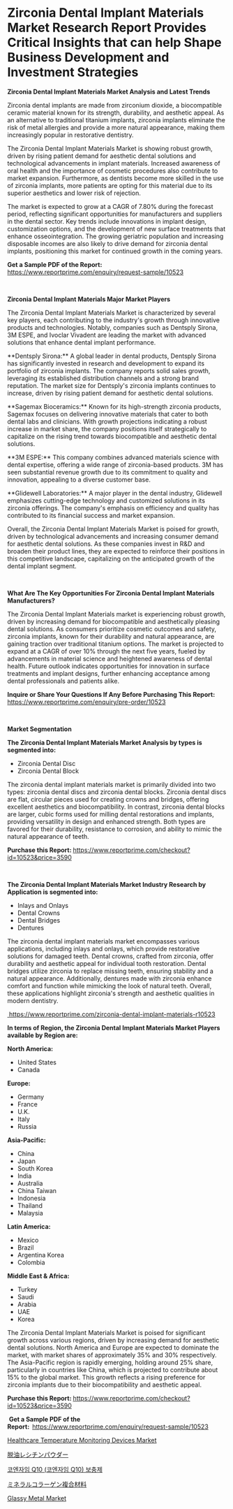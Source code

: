 <p><h1>Zirconia Dental Implant Materials Market Research Report Provides Critical Insights that can help Shape Business Development and Investment Strategies</h1></p><p><strong>Zirconia Dental Implant Materials Market Analysis and Latest Trends</strong></p>
<p><p>Zirconia dental implants are made from zirconium dioxide, a biocompatible ceramic material known for its strength, durability, and aesthetic appeal. As an alternative to traditional titanium implants, zirconia implants eliminate the risk of metal allergies and provide a more natural appearance, making them increasingly popular in restorative dentistry.</p><p>The Zirconia Dental Implant Materials Market is showing robust growth, driven by rising patient demand for aesthetic dental solutions and technological advancements in implant materials. Increased awareness of oral health and the importance of cosmetic procedures also contribute to market expansion. Furthermore, as dentists become more skilled in the use of zirconia implants, more patients are opting for this material due to its superior aesthetics and lower risk of rejection.</p><p>The market is expected to grow at a CAGR of 7.80% during the forecast period, reflecting significant opportunities for manufacturers and suppliers in the dental sector. Key trends include innovations in implant design, customization options, and the development of new surface treatments that enhance osseointegration. The growing geriatric population and increasing disposable incomes are also likely to drive demand for zirconia dental implants, positioning this market for continued growth in the coming years.</p></p>
<p><strong>Get a Sample PDF of the Report:&nbsp;</strong> <a href="https://www.reportprime.com/enquiry/request-sample/10523">https://www.reportprime.com/enquiry/request-sample/10523</a></p>
<p>&nbsp;</p>
<p><strong>Zirconia Dental Implant Materials Major Market Players</strong></p>
<p><p>The Zirconia Dental Implant Materials Market is characterized by several key players, each contributing to the industry's growth through innovative products and technologies. Notably, companies such as Dentsply Sirona, 3M ESPE, and Ivoclar Vivadent are leading the market with advanced solutions that enhance dental implant performance.</p><p>**Dentsply Sirona:** A global leader in dental products, Dentsply Sirona has significantly invested in research and development to expand its portfolio of zirconia implants. The company reports solid sales growth, leveraging its established distribution channels and a strong brand reputation. The market size for Dentsply's zirconia implants continues to increase, driven by rising patient demand for aesthetic dental solutions.</p><p>**Sagemax Bioceramics:** Known for its high-strength zirconia products, Sagemax focuses on delivering innovative materials that cater to both dental labs and clinicians. With growth projections indicating a robust increase in market share, the company positions itself strategically to capitalize on the rising trend towards biocompatible and aesthetic dental solutions.</p><p>**3M ESPE:** This company combines advanced materials science with dental expertise, offering a wide range of zirconia-based products. 3M has seen substantial revenue growth due to its commitment to quality and innovation, appealing to a diverse customer base.</p><p>**Glidewell Laboratories:** A major player in the dental industry, Glidewell emphasizes cutting-edge technology and customized solutions in its zirconia offerings. The company's emphasis on efficiency and quality has contributed to its financial success and market expansion.</p><p>Overall, the Zirconia Dental Implant Materials Market is poised for growth, driven by technological advancements and increasing consumer demand for aesthetic dental solutions. As these companies invest in R&D and broaden their product lines, they are expected to reinforce their positions in this competitive landscape, capitalizing on the anticipated growth of the dental implant segment.</p></p>
<p>&nbsp;</p>
<p><strong>What Are The Key Opportunities For Zirconia Dental Implant Materials Manufacturers?</strong></p>
<p><p>The Zirconia Dental Implant Materials market is experiencing robust growth, driven by increasing demand for biocompatible and aesthetically pleasing dental solutions. As consumers prioritize cosmetic outcomes and safety, zirconia implants, known for their durability and natural appearance, are gaining traction over traditional titanium options. The market is projected to expand at a CAGR of over 10% through the next five years, fueled by advancements in material science and heightened awareness of dental health. Future outlook indicates opportunities for innovation in surface treatments and implant designs, further enhancing acceptance among dental professionals and patients alike.</p></p>
<p><strong>Inquire or Share Your Questions If Any Before Purchasing This Report:</strong> <a href="https://www.reportprime.com/enquiry/pre-order/10523">https://www.reportprime.com/enquiry/pre-order/10523</a></p>
<p>&nbsp;</p>
<p><strong>Market Segmentation</strong></p>
<p><strong>The Zirconia Dental Implant Materials Market Analysis by types is segmented into:</strong></p>
<p><ul><li>Zirconia Dental Disc</li><li>Zirconia Dental Block</li></ul></p>
<p><p>The zirconia dental implant materials market is primarily divided into two types: zirconia dental discs and zirconia dental blocks. Zirconia dental discs are flat, circular pieces used for creating crowns and bridges, offering excellent aesthetics and biocompatibility. In contrast, zirconia dental blocks are larger, cubic forms used for milling dental restorations and implants, providing versatility in design and enhanced strength. Both types are favored for their durability, resistance to corrosion, and ability to mimic the natural appearance of teeth.</p></p>
<p><strong>Purchase this Report:&nbsp;</strong><a href="https://www.reportprime.com/checkout?id=10523&price=3590">https://www.reportprime.com/checkout?id=10523&price=3590</a></p>
<p>&nbsp;</p>
<p><strong>The Zirconia Dental Implant Materials Market Industry Research by Application is segmented into:</strong></p>
<p><ul><li>Inlays and Onlays</li><li>Dental Crowns</li><li>Dental Bridges</li><li>Dentures</li></ul></p>
<p><p>The zirconia dental implant materials market encompasses various applications, including inlays and onlays, which provide restorative solutions for damaged teeth. Dental crowns, crafted from zirconia, offer durability and aesthetic appeal for individual tooth restoration. Dental bridges utilize zirconia to replace missing teeth, ensuring stability and a natural appearance. Additionally, dentures made with zirconia enhance comfort and function while mimicking the look of natural teeth. Overall, these applications highlight zirconia's strength and aesthetic qualities in modern dentistry.</p></p>
<p><a href="https://www.reportprime.com/zirconia-dental-implant-materials-r10523">&nbsp;https://www.reportprime.com/zirconia-dental-implant-materials-r10523</a></p>
<p><strong>In terms of Region, the Zirconia Dental Implant Materials Market Players available by Region are:</strong></p>
<p>
    <p> <strong> North America: </strong>
        <ul>
            <li>United States</li>
            <li>Canada</li>
        </ul>
        </p> 
    <p> <strong> Europe: </strong>
        <ul>
            <li>Germany</li>
            <li>France</li>
            <li>U.K.</li>
            <li>Italy</li>
            <li>Russia</li>
        </ul>
        </p> 
    <p> <strong> Asia-Pacific: </strong>
        <ul>
            <li>China</li>
            <li>Japan</li>
            <li>South Korea</li>
            <li>India</li>
            <li>Australia</li>
            <li>China Taiwan</li>
            <li>Indonesia</li>
            <li>Thailand</li>
            <li>Malaysia</li>
        </ul>
        </p> 
    <p> <strong> Latin America: </strong>
        <ul>
            <li>Mexico</li>
            <li>Brazil</li>
            <li>Argentina Korea</li>
            <li>Colombia</li>
        </ul>
        </p> 
    <p> <strong> Middle East & Africa: </strong>
        <ul>
            <li>Turkey</li>
            <li>Saudi</li>
            <li>Arabia</li>
            <li>UAE</li>
            <li>Korea</li>
        </ul>
    </p>
    </p>
<p><p>The Zirconia Dental Implant Materials Market is poised for significant growth across various regions, driven by increasing demand for aesthetic dental solutions. North America and Europe are expected to dominate the market, with market shares of approximately 35% and 30% respectively. The Asia-Pacific region is rapidly emerging, holding around 25% share, particularly in countries like China, which is projected to contribute about 15% to the global market. This growth reflects a rising preference for zirconia implants due to their biocompatibility and aesthetic appeal.</p></p>
<p><strong>Purchase this Report: </strong><a href="https://www.reportprime.com/checkout?id=10523&price=3590">https://www.reportprime.com/checkout?id=10523&price=3590</a></p>
<p>&nbsp;<strong>Get a Sample PDF of the Report:&nbsp;&nbsp;</strong><a href="https://www.reportprime.com/enquiry/request-sample/10523">https://www.reportprime.com/enquiry/request-sample/10523</a></p>
<p><strong></strong></p>
<p><p><a href="https://github.com/SanjidaMahmud54/Market-Research-Report-List-1/blob/main/healthcare-temperature-monitoring-devices-market.md">Healthcare Temperature Monitoring Devices Market</a></p><p><a href="https://medium.com/@solomonbode85/de-oiled-lecithin-powders-market-%E3%81%AE%E3%82%B0%E3%83%AD%E3%83%BC%E3%83%90%E3%83%AB%E5%B8%82%E5%A0%B4%E6%A6%82%E8%A6%81%E3%81%AF-%E4%B8%96%E7%95%8C%E3%81%8A%E3%82%88%E3%81%B3%E4%B8%BB%E8%A6%81%E5%B8%82%E5%A0%B4%E3%81%AB%E3%81%8A%E3%81%91%E3%82%8B%E6%A5%AD%E7%95%8C%E3%81%AB%E5%BD%B1%E9%9F%BF%E3%82%92%E4%B8%8E%E3%81%88%E3%82%8B%E4%B8%BB%E8%A6%81%E3%81%AA%E3%83%88%E3%83%AC%E3%83%B3%E3%83%89%E3%81%AB%E3%81%A4%E3%81%84%E3%81%A6-%E7%8B%AC%E8%87%AA%E3%81%AE%E8%A6%96%E7%82%B9%E3%82%92%E6%8F%90%E4%BE%9B%E3%81%97%E3%81%BE%E3%81%99-e8af09f1eac4">脱油レシチンパウダー</a></p><p><a href="https://medium.com/@sheldondtickinson9867/%EC%84%B8%EA%B3%84-coenzyme-q10-coq-10-supplements-market-%EC%9D%80-2024%EC%97%90%EC%84%9C-2031%EB%A1%9C-%EC%97%B0%ED%8F%89%EA%B7%A0-%EC%A6%9D%EA%B0%80%EC%9C%A8%EC%9D%84-%EB%B3%B4%EC%9D%BC-%EA%B2%83%EC%9C%BC%EB%A1%9C-%EC%98%88%EC%83%81%EB%90%A9%EB%8B%88%EB%8B%A4-86578271417e">코엔자임 Q10 (코엔자임 Q10) 보충제</a></p><p><a href="https://medium.com/@solomonbode85/mineral-collagen-composites-market-%E3%81%AF-%E3%82%B3%E3%82%B9%E3%83%88%E7%AE%A1%E7%90%86%E3%81%A8%E5%8A%B9%E7%8E%87%E5%90%91%E4%B8%8A%E3%82%92%E5%84%AA%E5%85%88%E3%81%97%E3%81%BE%E3%81%99-%E3%81%95%E3%82%89%E3%81%AB-%E5%A0%B1%E5%91%8A%E6%9B%B8%E3%81%AF%E5%B8%82%E5%A0%B4%E3%81%AE%E9%9C%80%E8%A6%81%E9%9D%A2%E3%81%A8%E4%BE%9B%E7%B5%A6%E9%9D%A2%E3%81%AE%E4%B8%A1%E6%96%B9%E3%82%92%E3%82%AB%E3%83%90%E3%83%BC%E3%81%97%E3%81%A6%E3%81%84%E3%81%BE%E3%81%99-mineral-ff5d92ae859c?postPublishedType=initial">ミネラルコラーゲン複合材料</a></p><p><a href="https://www.linkedin.com/pulse/glassy-metal-market-research-report-exploring-size-revenue-wuv3e?trackingId=DhXucD3rT2iFk6R7Q8VNOw%3D%3D">Glassy Metal Market</a></p></p>